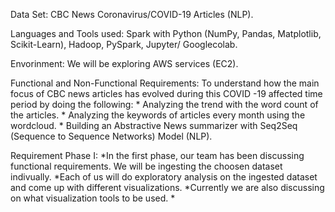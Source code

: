 Data Set: 
  CBC News Coronavirus/COVID-19 Articles (NLP).

Languages and Tools used: 
  Spark with Python (NumPy, Pandas, Matplotlib, Scikit-Learn), Hadoop, PySpark, Jupyter/ Googlecolab.

Envorinment: 
  We will be exploring AWS services (EC2).

Functional and Non-Functional Requirements:
  To understand how the main focus of CBC news articles has evolved during this COVID -19 affected time period by doing the following:
    * Analyzing the trend with the word count of the articles.
    * Analyzing the keywords of articles every month using the wordcloud.
    * Building an Abstractive News summarizer with Seq2Seq (Sequence to Sequence Networks) Model (NLP).
 
Requirement Phase I:
  *In the first phase, our team has been discussing functional requirements. We will be ingesting the choosen dataset indivually.
  *Each of us will do exploratory analysis on the ingested dataset and come up with different visualizations.
  *Currently we are also discussing on what visualization tools to be used.
  *
